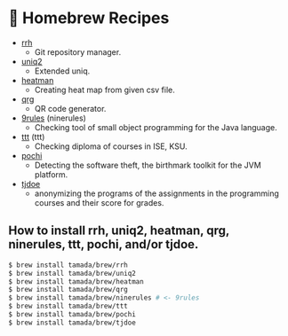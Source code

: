# :beer: Homebrew Recipes

* [rrh](https://github.com/tamada/rrh)
    * Git repository manager.
* [uniq2](https://github.com/tamada/uniq2)
    * Extended uniq.
* [heatman](https://github.com/tamada/goheatman)
    * Creating heat map from given csv file.
* [qrg](https://github.com/tamada/qrg)
    * QR code generator.
* [9rules](https://github.com/tamada/9rules) (ninerules)
    * Checking tool of small object programming for the Java language.
* [ttt](https://github.com/tamada/ttt) (ttt)
    * Checking diploma of courses in ISE, KSU.
* [pochi](https://github.com/tamada/pochi)
    * Detecting the software theft, the birthmark toolkit for the JVM platform.
* [tjdoe](https://github.com/tamada/tjdoe)
    * anonymizing the programs of the assignments in the programming courses and their score for grades.

## How to install rrh, uniq2, heatman, qrg, ninerules, ttt, pochi, and/or tjdoe.

```sh
$ brew install tamada/brew/rrh
$ brew install tamada/brew/uniq2
$ brew install tamada/brew/heatman
$ brew install tamada/brew/qrg
$ brew install tamada/brew/ninerules # <- 9rules
$ brew install tamada/brew/ttt
$ brew install tamada/brew/pochi
$ brew install tamada/brew/tjdoe
```
